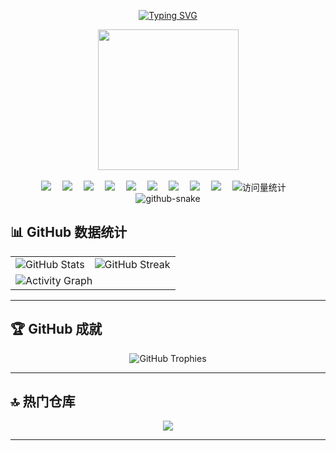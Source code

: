 <div align="center">

  <!-- dynamic typing effect 动态打字效果 -->
  
  [![Typing SVG](https://readme-typing-svg.demolab.com?font=Fira+Code&pause=1000&width=495&lines=console.log(%22Hello%2C%20World%22);祝你：下班准点，需求冻结，薪资起飞！&center=true&size=27)](https://git.io/typing-svg)


  <!-- knock code pictures 敲代码的图片 -->
  <picture>
    <source media="(prefers-color-scheme: dark)" srcset="https://cdn.jsdelivr.net/gh/ytxCells/ytxCells/assets/images/shin_chan.gif" />
    <source media="(prefers-color-scheme: light)" srcset="https://cdn.jsdelivr.net/gh/ytxCells/ytxCells/assets/images/top_img.gif" height="225px" />
    <img src="https://cdn.jsdelivr.net/gh/ytxCells/ytxCells/assets/images/shin_chan.gif" />
  </picture>

  <!-- for beauty 留个空行好看点 -->
  <div>&nbsp;</div>

  <!-- profile logo 个人资料徽标 -->
  <div>
    <a href="https://www.pplay.fun/"><img src="https://img.shields.io/badge/Website-博客-8c36db" /></a>&emsp;
    <a href="https://www.pplay.fun/upload/%E5%BC%80%E7%89%A9%E5%BF%97%E5%BE%AE%E4%BF%A1%E5%85%AC%E4%BC%97%E5%8F%B7.png"><img src="https://img.shields.io/badge/WeChat-微信公众号-07c160" /></a>&emsp;
    <a href="https://x.com/TianxinYing"><img src="https://img.shields.io/twitter/follow/TianxinYing.svg?style=social" /></a>&emsp;
    <a href="https://weibo.com/u/5849007080"><img src="https://img.shields.io/badge/weibo-微博-c32136" /></a>&emsp;
    <a href="https://www.zhihu.com/people/ytxCells"><img src="https://img.shields.io/badge/zhihu-知乎-blue" /></a>&emsp;
    <a href="https://blog.csdn.net/qq_41548638"><img src="https://img.shields.io/badge/csdn-csdn-orange" /></a>&emsp;
    <a href="https://www.toutiao.com/c/user/token/Cieh2jcBmhdqujCRd2FIIIfJ_ptHSIKF9UMN0_MWGhqwDJbBKv5pIm4aSQo8AAAAAAAAAAAAAE82RhhAuI6QobMorZ--pHiNqtApt7fxp0kH6m-nVr231pd7YWjhQdEyj8x5ZuIli2uSEMih9g0Yw8WD6gQiAQOsXvfJ/?source=wenda_detail&log_from=1044325c876ab8_1752041402686"><img src="https://img.shields.io/badge/toutiao-头条-c32136" /></a>&emsp;
    <a href="https://space.bilibili.com/15159425"><img src="https://img.shields.io/badge/Bilibili-B站-ff69b4" /></a>&emsp;
    <a href="https://www.youtube.com/@ytxCells"><img src="https://img.shields.io/badge/YouTube-油管-c32136" /></a>&emsp;
    <!-- visitor -->
    <img src="https://komarev.com/ghpvc/?username=ytxCells&label=Views&color=5CA4A9&style=flat" alt="访问量统计" />&emsp;
  </div>

  <!-- Snake Code Contribution Map 贪吃蛇代码贡献图 -->
  <picture>
    <source media="(prefers-color-scheme: dark)" srcset="https://cdn.jsdelivr.net/gh/ytxCells/ytxCells/profile-snake-contrib/github-contribution-grid-snake-dark.svg" />
    <source media="(prefers-color-scheme: light)" srcset="https://cdn.jsdelivr.net/gh/ytxCells/ytxCells/profile-snake-contrib/github-contribution-grid-snake.svg" />
    <img alt="github-snake" src="https://cdn.jsdelivr.net/gh/ytxCells/ytxCells/profile-snake-contrib/github-contribution-grid-snake-dark.svg" />
  </picture>

</div>

## 📊 GitHub 数据统计

<div align="center">
  <table>
    <tr>
      <td>
        <img src="https://github-readme-stats.vercel.app/api?username=ytxCells&show_icons=true&theme=radical&count_private=true&include_all_commits=true" alt="GitHub Stats" />
      </td>
      <td>
        <img src="https://github-readme-streak-stats.herokuapp.com/?user=ytxCells&theme=radical" alt="GitHub Streak" />
      </td>
    </tr>
    <tr>
      <td colspan="2">
        <img src="https://github-readme-activity-graph.vercel.app/graph?username=ytxCells&theme=github-compact&bg_color=0d1117&color=5D3FD3&line=4169E1&point=ffffff" alt="Activity Graph" />
      </td>
    </tr>
  </table>
</div>

---

## 🏆 GitHub 成就

<p align="center">
  <img src="https://github-profile-trophy.vercel.app/?username=ytxCells&theme=onedark&row=2&column=3&margin-w=15&margin-h=15" alt="GitHub Trophies" />
</p>

---

## 🔝 热门仓库

<div align="center">
  <a href="https://github.com/ytxCells/plugin-weread-halo">
    <img align="center" src="https://github-readme-stats.vercel.app/api/pin/?username=ytxCells&repo=plugin-weread-halo&theme=dark" />
  </a>
</div>

---
